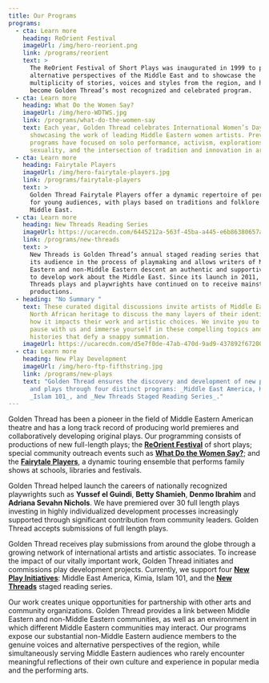 ```yaml
---
title: Our Programs
programs:
  - cta: Learn more
    heading: ReOrient Festival
    imageUrl: /img/hero-reorient.png
    link: /programs/reorient
    text: >
      The ReOrient Festival of Short Plays was inaugurated in 1999 to present
      alternative perspectives of the Middle East and to showcase the
      multiplicity of stories, voices and styles from the region, and has since
      become Golden Thread’s most recognized and celebrated program. 
  - cta: Learn more
    heading: What Do the Women Say?
    imageUrl: /img/hero-WDTWS.jpg
    link: /programs/what-do-the-women-say
    text: Each year, Golden Thread celebrates International Women’s Day by
      showcasing the work of leading Middle Eastern women artists. Previous
      programs have focused on solo performance, activism, explorations of
      sexuality, and the intersection of tradition and innovation in art forms.
  - cta: Learn more
    heading: Fairytale Players
    imageUrl: /img/hero-fairytale-players.jpg
    link: /programs/fairytale-players
    text: >
      Golden Thread Fairytale Players offer a dynamic repertoire of performances
      for young audiences, with plays based on traditions and folklore from the
      Middle East.
  - cta: Learn more
    heading: New Threads Reading Series
    imageUrl: https://ucarecdn.com/6445212a-563f-45ba-a445-e6b86380657a/
    link: /programs/new-threads
    text: >
      New Threads is Golden Thread’s annual staged reading series that engages
      its audience in the process of playmaking and allows writers of Middle
      Eastern and non-Middle Eastern descent an authentic and supportive space
      to develop work about the Middle East. Since its launch in 2011, many New
      Threads plays and playwrights have continued on to receive mainstage
      productions.
  - heading: "No Summary "
    text: These curated digital discussions invite artists of Middle Eastern and
      North African heritage to discuss the many layers of their identity and
      how it impacts their work and artistic choices. We invite you to take
      pause with us and immerse yourself in these compelling topics and
      histories that defy a snappy summation.
    imageUrl: https://ucarecdn.com/d5e7f0de-47ab-470d-9ad9-437892f67200/
  - cta: Learn more
    heading: New Play Development
    imageUrl: /img/hero-ftp-fifthstring.jpg
    link: /programs/new-plays
    text: "Golden Thread ensures the discovery and development of new playwrights
      and plays through four distinct programs: _Middle East America, Kimia_,
      _Islam 101_, and _New Threads Staged Reading Series_."
---
```

Golden Thread has been a pioneer in the field of Middle Eastern American theatre and has a long track record of producing world premieres and collaboratively developing original plays. Our programming consists of productions of new full-length plays; the **[ReOrient Festival](https://golden-thread.netlify.com/programs/reorient/)** of short plays; special community outreach events such as **[What Do the Women Say?](https://golden-thread.netlify.com/programs/what-do-the-women-say/)**; and the **[Fairytale Players](/programs/fairytale-players)**, a dynamic touring ensemble that performs family shows at schools, libraries and festivals.

Golden Thread helped launch the careers of nationally recognized playwrights such as **Yussef el Guindi**, **Betty Shamieh**, **Denmo Ibrahim** and **Adriana Sevahn Nichols**. We have premiered over 30 full length plays investing in highly individualized development processes increasingly supported through significant contribution from community leaders. Golden Thread accepts submissions of full length plays.

Golden Thread receives play submissions from around the globe through a growing network of international artists and artistic associates. To increase the impact of our vitally important work, Golden Thread initiates and commissions play development projects. Currently, we support four **[New Play Initiatives](/programs/new-plays)**: Middle East America, Kimia, Islam 101, and the **[New Threads](https://golden-thread.netlify.com/programs/new-threads/)** staged reading series.

Our work creates unique opportunities for partnership with other arts and community organizations. Golden Thread provides a link between Middle Eastern and non-Middle Eastern communities, as well as an environment in which different Middle Eastern communities may interact. Our programs expose our substantial non-Middle Eastern audience members to the genuine voices and alternative perspectives of the region, while simultaneously serving Middle Eastern audiences who rarely encounter meaningful reflections of their own culture and experience in popular media and the performing arts.